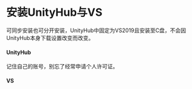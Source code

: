 # 安装UnityHub与VS
可同步安装也可分开安装，UnityHub中固定为VS2019且安装至C盘，不会因UnityHub本身下载设置改变而改变。
#### UnityHub
记住自己的账号，别忘了经常申请个人许可证。
#### VS


